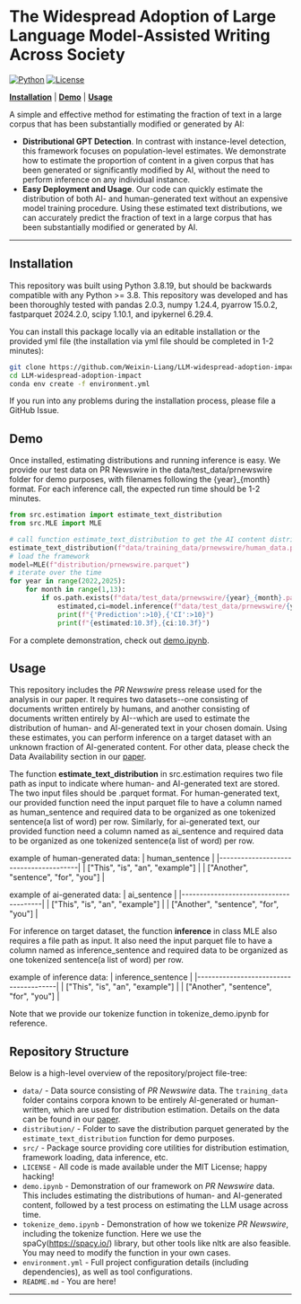 # The Widespread Adoption of Large Language Model-Assisted Writing Across Society

[![Python](https://img.shields.io/badge/python-3.8.19-blue?style=for-the-badge)](https://www.python.org)
[![License](https://img.shields.io/github/license/TRI-ML/prismatic-vlms?style=for-the-badge)](LICENSE)

[**Installation**](#installation) | [**Demo**](#demo) | [**Usage**](#usage)

A simple and effective method for estimating
the fraction of text in a large corpus that has been substantially modified or generated by AI:

- **Distributional GPT Detection**. In contrast with instance-level detection, this framework focuses on population-level estimates. We demonstrate how to
estimate the proportion of content in a given corpus that has
been generated or significantly modified by AI, without the
need to perform inference on any individual instance.
- **Easy Deployment and Usage**. Our code can quickly estimate the distribution of both AI- and human-generated text without an expensive model training procedure. Using these estimated text distributions, we can accurately predict the fraction of text in a large corpus that has been substantially modified or generated by AI.

---

## Installation

This repository was built using Python 3.8.19, but should be backwards compatible with any Python >= 3.8. This 
repository was developed and has been thoroughly tested with pandas 2.0.3, numpy 1.24.4, pyarrow 15.0.2, fastparquet 2024.2.0, scipy 1.10.1, and ipykernel 6.29.4.

You can install this package locally via an editable installation or the provided yml file (the installation via yml file should be completed in 1-2 minutes):

```bash
git clone https://github.com/Weixin-Liang/LLM-widespread-adoption-impact.git
cd LLM-widespread-adoption-impact
conda env create -f environment.yml
```

If you run into any problems during the installation process, please file a GitHub Issue.

## Demo

Once installed, estimating distributions and running inference is easy. We provide our test data on PR Newswire in the data/test_data/prnewswire folder for demo purposes, with filenames following the {year}_{month} format. For each inference call, the expected run time should be 1-2 minutes.

```python
from src.estimation import estimate_text_distribution
from src.MLE import MLE

# call function estimate_text_distribution to get the AI content distribution & human content distribution
estimate_text_distribution(f"data/training_data/prnewswire/human_data.parquet",f"data/training_data/prnewswire/ai_data.parquet",f"distribution/prnewswire.parquet")
# load the framework
model=MLE(f"distribution/prnewswire.parquet")
# iterate over the time
for year in range(2022,2025):
    for month in range(1,13):
        if os.path.exists(f"data/test_data/prnewswire/{year}_{month}.parquet"):
            estimated,ci=model.inference(f"data/test_data/prnewswire/{year}_{month}.parquet")
            print(f"{'Prediction':>10},{'CI':>10}")
            print(f"{estimated:10.3f},{ci:10.3f}")
```

For a complete demonstration, check out [demo.ipynb](demo.ipynb).


## Usage

This repository includes the *PR Newswire* press release used for the analysis in our paper. It requires two datasets--one consisting of documents written entirely by humans, and another consisting of documents written entirely by AI--which are used to estimate the distribution of human- and AI-generated text in your chosen domain. Using these estimates, you can perform inference on a target dataset with an unknown fraction of AI-generated content. For other data, please check the Data Availability section in our [paper](https://arxiv.org/pdf/2502.09747).

The function **estimate_text_distribution** in src.estimation requires two file path as input to indicate where human- and AI-generated text are stored. The two input files should be .parquet format. For human-generated text, our provided function need the input parquet file to have a column named as human_sentence and required data to be organized as one tokenized sentence(a list of word) per row. Similarly, for ai-generated text, our provided function need a column named as ai_sentence and required data to be organized as one tokenized sentence(a list of word) per row.

example of human-generated data:
| human_sentence                        | 
|---------------------------------------|
| ["This", "is", "an", "example"]       |
| ["Another", "sentence", "for", "you"] |

example of ai-generated data:
| ai_sentence                           | 
|---------------------------------------|
| ["This", "is", "an", "example"]       |
| ["Another", "sentence", "for", "you"] |


For inference on target dataset, the function **inference** in class MLE also requires a file path as input. It also need the input parquet file to have a column named as inference_sentence and required data to be organized as one tokenized sentence(a list of word) per row.

example of inference data:
| inference_sentence                    | 
|---------------------------------------|
| ["This", "is", "an", "example"]       |
| ["Another", "sentence", "for", "you"] |

Note that we provide our tokenize function in tokenize_demo.ipynb for reference.

## Repository Structure

Below is a high-level overview of the repository/project file-tree:

+ `data/` - Data source consisting of *PR Newswire* data. The `training_data` folder contains corpora known to be entirely AI-generated or human-written, which are used for distribution estimation. Details on the data can be found in our [paper](https://arxiv.org/pdf/2502.09747).
+ `distribution/` - Folder to save the distribution parquet generated by the `estimate_text_distribution` function for demo purposes.
+ `src/` - Package source providing core utilities for distribution estimation, framework loading, data inference, etc.
+ `LICENSE` - All code is made available under the MIT License; happy hacking!
+ `demo.ipynb` - Demonstration of our framework on *PR Newswire* data. This includes estimating the distributions of human- and AI-generated content, followed by a test process on estimating the LLM usage across time.
+ `tokenize_demo.ipynb` - Demonstration of how we tokenize *PR Newswire*, including the tokenize function. Here we use the spaCy(https://spacy.io/) library, but other tools like nltk are also feasible. You may need to modify the function in your own cases.
+ `environment.yml` - Full project configuration details (including dependencies), as well as tool configurations.
+ `README.md` - You are here!
---